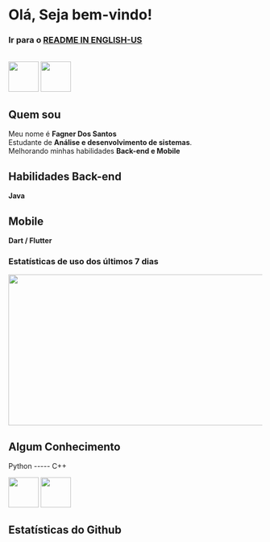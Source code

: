 # Olá, Seja bem-vindo!

### Ir para o **<a href="https://github.com/fagnerdossantos/"> README IN ENGLISH-US </a>**

<br>

<div>
  <img src="https://cdn.jsdelivr.net/gh/devicons/devicon/icons/java/java-original-wordmark.svg" width="60" height="60" />
  <img src="https://cdn.jsdelivr.net/gh/devicons/devicon/icons/dart/dart-plain-wordmark.svg" height="60" width="60">
</div>
 
## Quem sou

Meu nome é **Fagner Dos Santos** <br/>
Estudante de **Análise e desenvolvimento de sistemas**. <br/>
Melhorando minhas habilidades **Back-end e Mobile**

## Habilidades Back-end
**Java**

## Mobile
**Dart / Flutter**

 ### Estatísticas de uso dos últimos 7 dias
<div>
<!-- <img src="https://github-readme-stats.vercel.app/api/wakatime?username=fagnerdossantos" alt="" width="400" height="400" /> -->
<img src="https://wakatime.com/share/@fagnerdossantos/335e3c27-a9e6-4d0b-9f9d-02efb952e7cd.svg" width="600" height="300" />
</div>

## Algum Conhecimento
Python ----- C++

<div>
  <img src="https://cdn.jsdelivr.net/gh/devicons/devicon/icons/python/python-original-wordmark.svg" height="60" width="60">
  <img src="https://cdn.jsdelivr.net/gh/devicons/devicon/icons/cplusplus/cplusplus-original.svg" width="60" height="60" /> 
</div>

## Estatísticas do Github
<p>&nbsp;</p>
<p><strong><img src="https://github-readme-stats.vercel.app/api?username=fagnerdossantos&amp;show_icons=true&amp;theme=tokyonight" alt="" /></strong></p>
